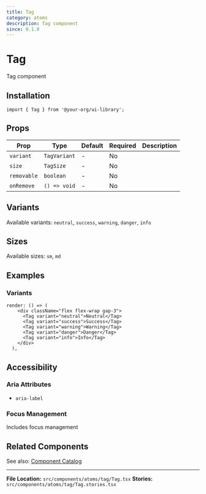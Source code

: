 ```yaml
---
title: Tag
category: atoms
description: Tag component
since: 0.1.0
---
```


# Tag

Tag component

## Installation

```tsx
import { Tag } from '@your-org/ui-library';
```

## Props


| Prop | Type | Default | Required | Description |
|------|------|---------|----------|-------------|
| `variant` | `TagVariant` | - | No |  |
| `size` | `TagSize` | - | No |  |
| `removable` | `boolean` | - | No |  |
| `onRemove` | `() => void` | - | No |  |



## Variants

Available variants: `neutral`, `success`, `warning`, `danger`, `info`



## Sizes

Available sizes: `sm`, `md`


## Examples


### Variants



```tsx
render: () => (
    <div className="flex flex-wrap gap-3">
      <Tag variant="neutral">Neutral</Tag>
      <Tag variant="success">Success</Tag>
      <Tag variant="warning">Warning</Tag>
      <Tag variant="danger">Danger</Tag>
      <Tag variant="info">Info</Tag>
    </div>
  ),
```


## Accessibility

### Aria Attributes

- `aria-label`

### Focus Management

Includes focus management



## Related Components

See also: [Component Catalog](../catalog.md)

---

**File Location:** `src/components/atoms/tag/Tag.tsx`
**Stories:** `src/components/atoms/tag/Tag.stories.tsx`
